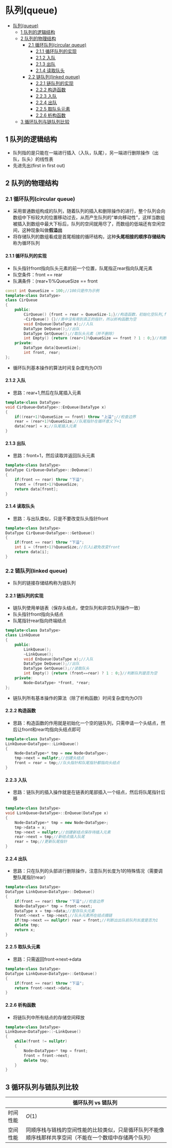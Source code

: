 # 队列(queue)

<!-- TOC -->

- [队列(queue)](#队列queue)
    - [1 队列的逻辑结构](#1-队列的逻辑结构)
    - [2 队列的物理结构](#2-队列的物理结构)
        - [2.1 循环队列(circular queue)](#21-循环队列circular-queue)
            - [2.1.1 循环队列的实现](#211-循环队列的实现)
            - [2.1.2 入队](#212-入队)
            - [2.1.3 出队](#213-出队)
            - [2.1.4 读取队头](#214-读取队头)
        - [2.2 链队列(linked queue)](#22-链队列linked-queue)
            - [2.2.1 链队列的实现](#221-链队列的实现)
            - [2.2.2 构造函数](#222-构造函数)
            - [2.2.3 入队](#223-入队)
            - [2.2.4 出队](#224-出队)
            - [2.2.5 取队头元素](#225-取队头元素)
            - [2.2.6 析构函数](#226-析构函数)
    - [3 循环队列与链队列比较](#3-循环队列与链队列比较)

<!-- /TOC -->

## 1 队列的逻辑结构

- 队列指的是只能在一端进行插入（入队，队尾），另一端进行删除操作（出队，队头）的线性表
- 先进先出(first in first out)

## 2 队列的物理结构

### 2.1 循环队列(circular queue)

- 采用普通数组构成的队列，随着队列的插入和删除操作的进行，整个队列会向数组中下标较大的位置移动过去，从而产生队列的“单向移动性”，这样当数组被插入到数组中最大下标后，队列的空间就用尽了，而数组的低端还有空闲空间，这种现象叫做**假溢出**
- 将存储队列的数组看成是首尾相接的循环结构，这种**头尾相接的顺序存储结构**称为循环队列

#### 2.1.1 循环队列的实现

- 队头指针front指向队头元素的前一个位置，队尾指正rear指向队尾元素
- 队空条件：front == rear
- 队满条件：(rear+1)%QueueSize == front

```cpp
const int QueueSize = 100;//100只是作为示例
template<class DataType>
class CirQueue
{
    public:
        CirQueue() {front = rear = QueueSize-1;}//构造函数，初始化空队列,front和rear指向数组中同一个位置
        ~CirQueue() {}//类中没有用到真正的指针，所以析构函数为空
        void EnQueue(DataType x);//入队
        DataType DeQueue();//出队
        DataType GetQueue();//取队头元素（并不删除）
        int Empty() {return (rear+1)%QueueSize == front ? 1 : 0;}//判断队列是否为空
    private:
        DataType data[QueueSize];
        int front, rear;
};
```
  
- 循环队列基本操作的算法时间复杂度均为$O(1)$

#### 2.1.2 入队

- 思路：rear+1,然后在队尾插入元素

```cpp
template<class DataType>
void CirQueue<DataType>::EnQueue(DataType x)
{
    if((rear+1)%QueueSize == front) throw "上溢";//检查边界
    rear = (rear+1)%QueueSize;//队尾指针在循环意义下+1
    data[rear] = x;//队尾插入元素
}
```

#### 2.1.3 出队

- 思路：front+1，然后读取并返回队头元素

```cpp
template<class DataType>
DataType CirQueue<DataType>::DeQueue()
{
    if(front == rear) throw "下溢";
    front = (front+1)%QueueSize;
    return data[front];
}
```

#### 2.1.4 读取队头

- 思路：与出队类似，只是不要改变队头指针front

```cpp
template<class DataType>
DataType CirQueue<DataType>::GetQueue()
{
    if(front == rear) throw "下溢";
    int i = (front+1)%QueueSize;//引入i避免改变front
    return data[i];
}
```

### 2.2 链队列(linked queue)

- 队列的链接存储结构称为链队列

#### 2.2.1 链队列的实现

- 链队列使用单链表（保存头结点，使空队列和非空队列操作一致）
- 队头指针front指向头结点
- 队尾指针rear指向终端结点

```cpp
template<class DataType>
class LinkQueue
{
    public:
        LinkQueue();
        ~LinkQueue();
        void EnQueue(DataType x);//入队
        DataType DeQueue();//出队
        DataType GetQueue();//读取队头
        int Empty() {return (front==rear) ? 1 : 0;}//判断队列是否为空
    private:
        Node<DataType> *front, *rear;
};
```

- 链队列所有基本操作的算法（除了析构函数）时间复杂度均为$O(1)$

#### 2.2.2 构造函数

- 思路：构造函数的作用就是初始化一个空的链队列，只需申请一个头结点，然后让front和rear均指向头结点即可

```cpp
template<class DataType>
LinkQueue<DataType>::LinkQueue()
{
    Node<DataType>* tmp = new Node<DataType>;
    tmp->next = nullptr;//创建头结点
    front = rear = tmp;//队头指针和队尾指针都指向头结点
}
```

#### 2.2.3 入队

- 思路：链队列的插入操作就是在链表的尾部插入一个结点，然后将队尾指针后移

```cpp
template<class DataType>
void LinkQueue<DataType>::EnQueue(DataType x)
{
    Node<DataType>* tmp = new Node<DataType>;
    tmp->data = x;
    tmp->next = nullptr;//创建新结点保存待插入元素
    rear->next = tmp;//新结点插入队尾
    rear = tmp;//更新队尾指针
}
```

#### 2.2.4 出队

- 思路：只在队列的头部进行删除操作，注意队列长度为1的特殊情况（需要调整队尾指针rear）

```cpp
template<class DataType>
DataType LinkQueue<DataType>::DeQueue()
{
    if(front == rear) throw "下溢";//检查边界
    Node<DataType>* tmp = front->next;
    DataType x = tmp->data;//暂存队头元素
    front->next = tmp->next;//队头元素所在结点摘链
    if(tmp->next == nullptr) rear = front;//判断出出队前队列长度是否为1
    delete tmp;
    return x;
}
```

#### 2.2.5 取队头元素

- 思路：只需返回front->next->data

```cpp
template<class DataType>
DataType LinkQueue<DataType>::GetQueue()
{
    if(front == rear) throw "下溢";
    return front->next->data;
}
```

#### 2.2.6 析构函数

- 将链队列中所有结点的存储空间释放

```cpp
template<class DataType>
LinkQueue<DataType>::~LinkQueue()
{
    while(front != nullptr)
    {
        Node<DataType>* tmp = front;
        front = front->next;
        delete tmp;
    }
}
```

## 3 循环队列与链队列比较

||循环队列 vs 链队列|
|-|-|
|时间性能|$O(1)$|
|空间性能|同顺序栈与链栈的空间性能的比较类似，只是循环队列不能像顺序栈那样共享空间（不能在一个数组中存储两个队列）
